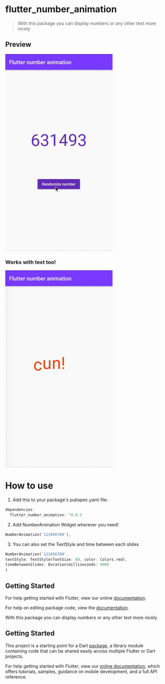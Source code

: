 # flutter_number_animation

>With this package you can display numbers or any other text more nicely


## Preview

<img src="https://github.com/studioidan/flutter_number_animation/blob/master/art/video1.gif" width="340px" />

### Works with text too!

<img src="https://github.com/studioidan/flutter_number_animation/blob/master/art/video2.gif" width="340px" />

# How to use
 1. Add this to your package's pubspec.yaml file:

````dart
dependencies:
  flutter_number_animation: ^0.0.5
  ````
 
 2. Add NumberAnimation Widget wherever you need!
 
 ````dart
 NumberAnimation('123456789'),
  ````

3. You can also set the TextStyle and time between each slides

 ````dart
 NumberAnimation('123456789',
 textStyle: TextStyle(fontSize: 60, color: Colors.red),
 timeBetweenSlides: Duration(milliseconds: 800)
)
  ````


## Getting Started

For help getting started with Flutter, view our online [documentation](https://flutter.io/).

For help on editing package code, view the [documentation](https://flutter.io/developing-packages/).

With this package you can display numbers or any other text more nicely  

## Getting Started

This project is a starting point for a Dart
[package](https://flutter.dev/developing-packages/),
a library module containing code that can be shared easily across
multiple Flutter or Dart projects.

For help getting started with Flutter, view our 
[online documentation](https://flutter.dev/docs), which offers tutorials, 
samples, guidance on mobile development, and a full API reference.
